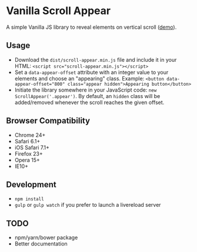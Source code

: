 # Vanilla Scroll Appear

A simple Vanilla JS library to reveal elements on vertical scroll ([demo](https://www.spharian.be/lab/scroll-appear)).

## Usage
- Download the `dist/scroll-appear.min.js` file and include it in your HTML: `<script src="scroll-appear.min.js"></script>`
- Set a `data-appear-offset` attribute with an integer value to your elements and choose an "appearing" class. Example: `<button data-appear-offset="800" class="appear hidden">Appearing button</button>`
- Initiate the library somewhere in your JavaScript code: `new ScrollAppear('.appear')`. By default, an `hidden` class will be added/removed whenever the scroll reaches the given offset.

## Browser Compatibility
- Chrome 24+
- Safari 6.1+
- iOS Safari 7.1+
- Firefox 23+
- Opera 15+
- IE10+

## Development
- `npm install`
- `gulp` or `gulp watch` if you prefer to launch a livereload server

## TODO
- npm/yarn/bower package
- Better documentation
